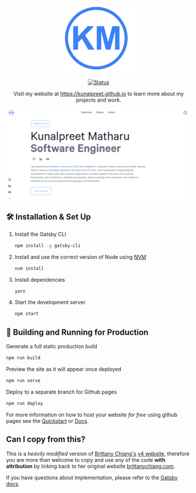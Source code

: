 <div align="center">
  <div center;">
  <img src="https://github.com/kunalpreet/kunalpreet.github.io/blob/main/src/images/logo.png" alt="drawing" width="200"/>
  </div>
  <br/> <!-- Line break to separate the image from the status -->
  
  <a href="https://kunalpreet.github.io/">
    <img src="https://img.shields.io/website-Up-Down-green-red/https/kunalpreet.github.io?label=Status" alt="Status"/>
  </a>
  
  <p>Visit my website at <a href="https://kunalpreet.github.io">https://kunalpreet.github.io</a> to learn more about my projects and work.</p>
  
  <img src="https://github.com/kunalpreet/kunalpreet.github.io/blob/main/static/og.png" alt="demo"/>
</div>

## 🛠 Installation & Set Up

1. Install the Gatsby CLI

   ```sh
   npm install -g gatsby-cli
   ```

2. Install and use the correct version of Node using [NVM](https://github.com/nvm-sh/nvm)

   ```sh
   nvm install
   ```

3. Install dependencies

   ```sh
   yarn
   ```

4. Start the development server

   ```sh
   npm start
   ```

## 🚀 Building and Running for Production

Generate a full static production build

```sh
npm run build
```

Preview the site as it will appear once deployed

```sh
npm run serve
```

Deploy to a separate branch for Github pages

```sh
npm run deploy
```

For more information on how to host your website _for free_ using github pages see the [Quickstart](https://docs.github.com/en/pages/quickstart) or [Docs](https://docs.github.com/en/pages).

## Can I copy from this?

This is a _heavily modified_ version of [Brittany Chiang's](https://github.com/bchiang7) [v4 website](https://brittanychiang.com), therefore you are more than welcome to copy and use any of the code **with attribution** by linking back to her original website [brittanychiang.com](https://brittanychiang.com).

If you have questions about implementation, please refer to the [Gatsby docs](https://www.gatsbyjs.org/docs/).

